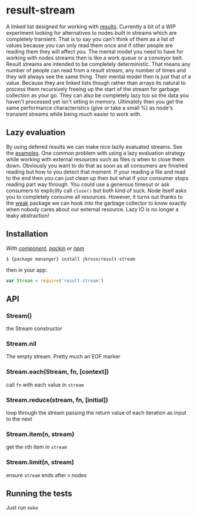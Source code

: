 
# result-stream

A linked list designed for working with [results](http://github.com/jkroso/result). Currently a bit of a WIP experiment looking for alternatives to nodes built in streams which are completely transient. That is to say you can't think of them as a list of values because you can only read them once and if other people are reading them they will affect you. The mental model you need to have for working with nodes streams then is like a work queue or a conveyor belt. Result streams are intended to be completely deterministic. That means any number of people can read from a result stream, any number of times and they will always see the same thing. Their mental model then is just that of a value. Because they are linked lists though rather than arrays its natural to process them recursively freeing up the start of the stream for garbage collection as your go. They can also be completely lazy too so the data you haven't processed yet isn't sitting in memory. Ultimately then you get the same performance characteristics (give or take a small %) as node's transient streams while being much easier to work with. 

## Lazy evaluation

By using defered results we can make nice lazily evaluated streams. See the [examples](/examples/lazy.js). One common problem with using a lazy evaluation strategy while working with external resources such as files is when to close them down. Obviously you want to do that as soon as all consumers are finished reading but how to you detect that moment. If your reading a file and read to the end then you can just clean up then but what if your consumer stops reading part way through. You could use a generous timeout or ask consumers to explicitly call `close()` but both kind of suck. Node itself asks you to completely consume all resources. However, it turns out thanks to the [weak](https://npmjs.org/package/weak) package we can hook into the garbage collector to know exactly when nobody cares about our external resource. Lazy IO is no longer a leaky abstraction!

## Installation

_With [component](//github.com/component/component), [packin](//github.com/jkroso/packin) or [npm](//github.com/isaacs/npm)_  

	$ {package mananger} install jkroso/result-stream

then in your app:

```js
var Stream = require('result-stream')
```

## API

### Stream()

  the Stream constructor

### Stream.nil

  The empty stream. Pretty much an EOF marker

### Stream.each(Stream, fn, [context])

  call `fn` with each value in `stream`

### Stream.reduce(stream, fn, [initial])

  loop through the stream passing the return value of each
  iteration as input to the next

### Stream.item(n, stream)

  get the `n`th item in `stream`

### Stream.limit(n, stream)

  ensure `stream` ends after `n` nodes

## Running the tests

Just run `make`
